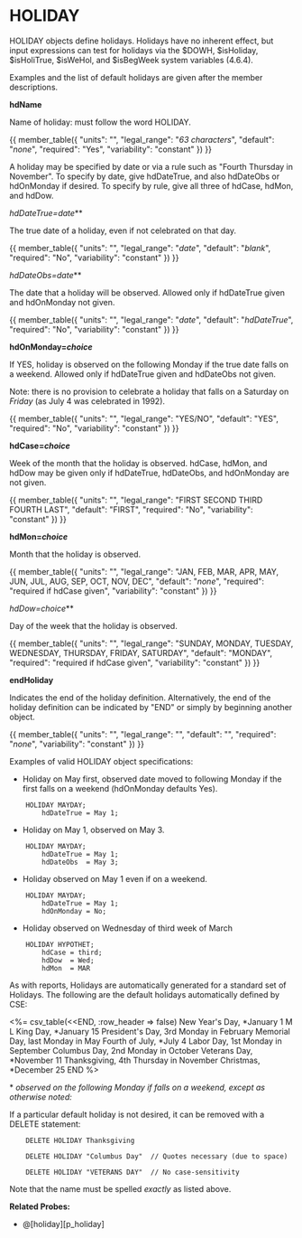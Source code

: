 # HOLIDAY

HOLIDAY objects define holidays. Holidays have no inherent effect, but input expressions can test for holidays via the \$DOWH, \$isHoliday, \$isHoliTrue, \$isWeHol, and \$isBegWeek system variables (4.6.4).

Examples and the list of default holidays are given after the member descriptions.

<!--
hdName is required in the program. WHY? 7-92.
-->
**hdName**

Name of holiday: <!-- if given,--> must follow the word HOLIDAY. <!-- Necessary only if the HOLIDAY object is referenced later with another statement, for example in a LIKE clause or with ALTER; however, we suggest always naming all objects for clearer error messages and future flexibility. -->

{{
  member_table({
    "units": "",
    "legal_range": "*63 characters*", 
    "default": "*none*",
    "required": "Yes",
    "variability": "constant" 
  })
}}

A holiday may be specified by date or via a rule such as "Fourth Thursday in November". To specify by date, give hdDateTrue, and also hdDateObs or hdOnMonday if desired. To specify by rule, give all three of hdCase, hdMon, and hdDow.

**hdDateTrue*=date***

The true date of a holiday, even if not celebrated on that day.

{{
  member_table({
    "units": "",
    "legal_range": "*date*", 
    "default": "*blank*",
    "required": "No",
    "variability": "constant" 
  })
}}

**hdDateObs*=date***

The date that a holiday will be observed. Allowed only if hdDateTrue given and hdOnMonday not given.

{{
  member_table({
    "units": "",
    "legal_range": "*date*", 
    "default": "*hdDateTrue*",
    "required": "No",
    "variability": "constant" 
  })
}}

**hdOnMonday=*choice***

If YES, holiday is observed on the following Monday if the true date falls on a weekend. Allowed only if hdDateTrue given and hdDateObs not given.

Note: there is no provision to celebrate a holiday that falls on a Saturday on *Friday* (as July 4 was celebrated in 1992).

{{
  member_table({
    "units": "",
    "legal_range": "YES/NO", 
    "default": "YES",
    "required": "No",
    "variability": "constant" 
  })
}}

**hdCase=*choice***

Week of the month that the holiday is observed. hdCase, hdMon, and hdDow may be given only if hdDateTrue, hdDateObs, and hdOnMonday are not given.

{{
  member_table({
    "units": "",
    "legal_range": "FIRST SECOND THIRD FOURTH LAST", 
    "default": "FIRST",
    "required": "No",
    "variability": "constant" 
  })
}}

**hdMon=*choice***

Month that the holiday is observed.

{{
  member_table({
    "units": "",
    "legal_range": "JAN, FEB, MAR, APR, MAY, JUN, JUL, AUG, SEP, OCT, NOV, DEC", 
    "default": "*none*",
    "required": "required if hdCase given",
    "variability": "constant" 
  })
}}

**hdDow*=choice***

Day of the week that the holiday is observed.

{{
  member_table({
    "units": "",
    "legal_range": "SUNDAY, MONDAY, TUESDAY, WEDNESDAY, THURSDAY, FRIDAY, SATURDAY", 
    "default": "MONDAY",
    "required": "required if hdCase given",
    "variability": "constant" 
  })
}}

**endHoliday**

Indicates the end of the holiday definition. Alternatively, the end of the holiday definition can be indicated by "END" or simply by beginning another object.

{{
  member_table({
    "units": "",
    "legal_range": "", 
    "default": "",
    "required": "*none*",
    "variability": "constant" 
  })
}}

Examples of valid HOLIDAY object specifications:

-   Holiday on May first, observed date moved to following Monday if the first falls on a weekend (hdOnMonday defaults Yes).

<!-- -->
        HOLIDAY MAYDAY;
            hdDateTrue = May 1;

-   Holiday on May 1, observed on May 3.

<!-- -->
        HOLIDAY MAYDAY;
            hdDateTrue = May 1;
            hdDateObs  = May 3;

-   Holiday observed on May 1 even if on a weekend.

<!-- -->
        HOLIDAY MAYDAY;
            hdDateTrue = May 1;
            hdOnMonday = No;

-   Holiday observed on Wednesday of third week of March

<!-- -->
        HOLIDAY HYPOTHET;
            hdCase = third;
            hdDow  = Wed;
            hdMon  = MAR

As with reports, Holidays are automatically generated for a standard set of Holidays. The following are the default holidays automatically defined by CSE:

<%= csv_table(<<END, :row_header => false)
  New Year's Day,    \*January 1
  M L King Day,      \*January 15
  President's Day,   3rd Monday in February
  Memorial Day,      last Monday in May
  Fourth of July,    \*July 4
  Labor Day,         1st Monday in September
  Columbus Day,      2nd Monday in October
  Veterans Day,      \*November 11
  Thanksgiving,      4th Thursday in November
  Christmas,         \*December 25
END
%>

\* *observed on the following Monday if falls on a weekend, except as otherwise noted:*

If a particular default holiday is not desired, it can be removed with a DELETE statement:

        DELETE HOLIDAY Thanksgiving

        DELETE HOLIDAY "Columbus Day"  // Quotes necessary (due to space)

        DELETE HOLIDAY "VETERANS DAY"  // No case-sensitivity

Note that the name must be spelled *exactly* as listed above.

**Related Probes:**

- @[holiday][p_holiday]
